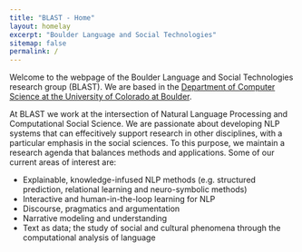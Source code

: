 ```yaml
---
title: "BLAST - Home"
layout: homelay
excerpt: "Boulder Language and Social Technologies"
sitemap: false
permalink: /
---
```


Welcome to the webpage of the Boulder Language and Social Technologies research group (BLAST). We are based in the [Department of Computer
Science at the University of Colorado at Boulder](https://www.colorado.edu/cs/).

At BLAST we work at the intersection of Natural Language Processing and
Computational Social Science. We are passionate about developing NLP systems that
can effecitively support research in other disciplines, with a particular emphasis in the social sciences. To this purpose, we maintain a research agenda that balances methods and applications. Some of our current areas of interest are:

* Explainable, knowledge-infused NLP methods (e.g. structured
prediction, relational learning and neuro-symbolic methods)
* Interactive and human-in-the-loop learning for NLP
* Discourse, pragmatics and argumentation
* Narrative modeling and understanding
* Text as data; the study of social and cultural phenomena through the
computational analysis of language


